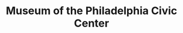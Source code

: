 ---
layout: repo
title: "Museum of the Philadelphia Civic Center"
id: 14836
permalink: repos/14836/
---